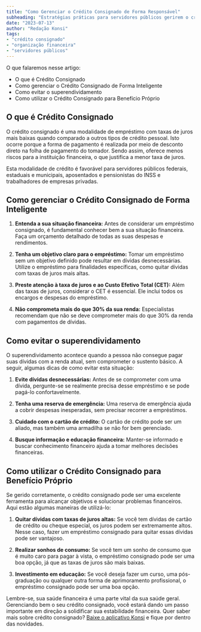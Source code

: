 ```yaml
---
title: "Como Gerenciar o Crédito Consignado de Forma Responsável"
subheading: "Estratégias práticas para servidores públicos gerirem o crédito consignado"
date: "2023-07-13"
author: "Redação Konsi"
tags:
- "crédito consignado"
- "organização financeira"
- "servidores públicos"
---
```


O que falaremos nesse artigo:
- O que é Crédito Consignado
- Como gerenciar o Crédito Consignado de Forma Inteligente
- Como evitar o superendividamento
- Como utilizar o Crédito Consignado para Benefício Próprio

## O que é Crédito Consignado

O crédito consignado é uma modalidade de empréstimo com taxas de juros mais baixas quando comparado a outros tipos de crédito pessoal. Isto ocorre porque a forma de pagamento é realizada por meio de desconto direto na folha de pagamento do tomador. Sendo assim, oferece menos riscos para a instituição financeira, o que justifica a menor taxa de juros.

Esta modalidade de crédito é favorável para servidores públicos federais, estaduais e municipais, aposentados e pensionistas do INSS e trabalhadores de empresas privadas.

## Como gerenciar o Crédito Consignado de Forma Inteligente

1. **Entenda a sua situação financeira:** Antes de considerar um empréstimo consignado, é fundamental conhecer bem a sua situação financeira. Faça um orçamento detalhado de todas as suas despesas e rendimentos.

2. **Tenha um objetivo claro para o empréstimo:** Tomar um empréstimo sem um objetivo definido pode resultar em dívidas desnecessárias. Utilize o empréstimo para finalidades específicas, como quitar dívidas com taxas de juros mais altas.

3. **Preste atenção à taxa de juros e ao Custo Efetivo Total (CET):** Além das taxas de juros, considerar o CET é essencial. Ele inclui todos os encargos e despesas do empréstimo.

4. **Não comprometa mais do que 30% da sua renda:** Especialistas recomendam que não se deve comprometer mais do que 30% da renda com pagamentos de dívidas.

## Como evitar o superendividamento

O superendividamento acontece quando a pessoa não consegue pagar suas dívidas com a renda atual, sem comprometer o sustento básico. A seguir, algumas dicas de como evitar esta situação:

1. **Evite dívidas desnecessárias:** Antes de se comprometer com uma dívida, pergunte-se se realmente precisa desse empréstimo e se pode pagá-lo confortavelmente.

2. **Tenha uma reserva de emergência:** Uma reserva de emergência ajuda a cobrir despesas inesperadas, sem precisar recorrer a empréstimos.

3. **Cuidado com o cartão de crédito:** O cartão de crédito pode ser um aliado, mas também uma armadilha se não for bem gerenciado.

4. **Busque informação e educação financeira:** Manter-se informado e buscar conhecimento financeiro ajuda a tomar melhores decisões financeiras.

## Como utilizar o Crédito Consignado para Benefício Próprio

Se gerido corretamente, o crédito consignado pode ser uma excelente ferramenta para alcançar objetivos e solucionar problemas financeiros. Aqui estão algumas maneiras de utilizá-lo:

1. **Quitar dívidas com taxas de juros altas:** Se você tem dívidas de cartão de crédito ou cheque especial, os juros podem ser extremamente altos. Nesse caso, fazer um empréstimo consignado para quitar essas dívidas pode ser vantajoso.

2. **Realizar sonhos de consumo:** Se você tem um sonho de consumo que é muito caro para pagar à vista, o empréstimo consignado pode ser uma boa opção, já que as taxas de juros são mais baixas.

3. **Investimento em educação:** Se você deseja fazer um curso, uma pós-graduação ou qualquer outra forma de aprimoramento profissional, o empréstimo consignado pode ser uma boa opção.

Lembre-se, sua saúde financeira é uma parte vital da sua saúde geral. Gerenciando bem o seu crédito consignado, você estará dando um passo importante em direção a solidificar sua estabilidade financeira. Quer saber mais sobre crédito consignado? [Baixe o aplicativo Konsi](https://www.konsi.com.br/download) e fique por dentro das novidades.